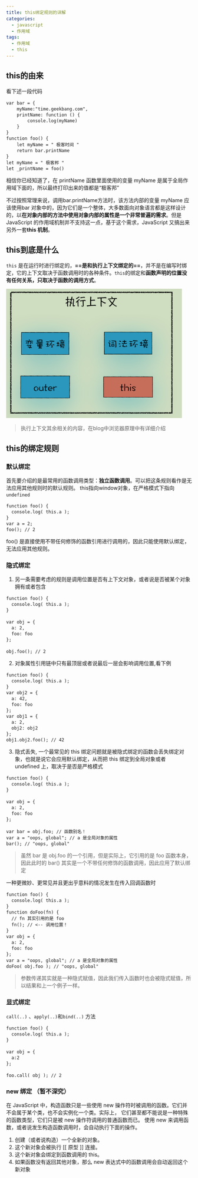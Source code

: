 ```yaml
---
title: this绑定规则的详解
categories: 
  - javascript
  - 作用域
tags: 
  - 作用域
  - this
---
```


## this的由来

看下述一段代码

```
var bar = {
 	myName:"time.geekbang.com",
 	printName: function () {
 		console.log(myName)
 	} 
}
function foo() {
 	let myName = " 极客时间 "
 	return bar.printName
}
let myName = " 极客邦 "
let _printName = foo()
```

相信你已经知道了，在 printName 函数里面使用的变量 myName 是属于全局作用域下面的，所以最终打印出来的值都是“极客邦”

不过按照常理来说，调用bar.printName方法时，该方法内部的变量 myName 应该使用bar 对象中的，因为它们是一个整体，大多数面向对象语言都是这样设计的，以**在对象内部的方法中使用对象内部的属性是一个非常普遍的需求**。但是 JavaScript 的作用域机制并不支持这一点，基于这个需求，JavaScript 又搞出来另外一套**this 机制**。

## this到底是什么

`this` 是在运行时进行绑定的，**==是和执行上下文绑定的==**，并不是在编写时绑定，它的上下文取决于函数调用时的各种条件。`this`的绑定和**函数声明的位置没有任何关系，只取决于函数的调用方式**。

![image-20210720111215903](this/image-20210720111215903.png)

> 执行上下文其余相关的内容，在blog中浏览器原理中有详细介绍

## this的绑定规则
### 默认绑定 
首先要介绍的是最常用的函数调用类型：**独立函数调用**。可以把这条规则看作是无法应用其他规则时的默认规则。
this指向window对象，在严格模式下指向 `undefined`

```
function foo() {      
  console.log( this.a ); 
} 
var a = 2; 
foo(); // 2
```
foo() 是直接使用不带任何修饰的函数引用进行调用的，因此只能使用默认绑定，无法应用其他规则。

### 隐式绑定 
1. 另一条需要考虑的规则是调用位置是否有上下文对象，或者说是否被某个对象拥有或者包含
```
function foo() {      
  console.log( this.a ); 
} 
 
var obj = {
  a: 2,
  foo: foo
}; 
 
obj.foo(); // 2
```
2. 对象属性引用链中只有最顶层或者说最后一层会影响调用位置,看下例
```
function foo() {      
  console.log( this.a ); 
} 
var obj2 = {      
  a: 42,     
  foo: foo  
}; 
var obj1 = {      
  a: 2,     
  obj2: obj2  
}; 
obj1.obj2.foo(); // 42
```
3. 隐式丢失, 一个最常见的 this 绑定问题就是被隐式绑定的函数会丢失绑定对象，也就是说它会应用默认绑定，从而把 this 绑定到全局对象或者 undefined 上，取决于是否是严格模式
```
function foo() {      
  console.log( this.a ); 
} 
 
var obj = {      
  a: 2,     
  foo: foo  
}; 
 
var bar = obj.foo; // 函数别名！   
var a = "oops, global"; // a 是全局对象的属性 
bar(); // "oops, global"

```
> 虽然 bar 是 obj.foo 的一个引用，但是实际上，它引用的是 foo 函数本身，因此此时的 bar() 其实是一个不带任何修饰的函数调用，因此应用了默认绑定

一种更微妙、更常见并且更出乎意料的情况发生在传入回调函数时
```
function foo() {      
  console.log( this.a ); 
} 
function doFoo(fn) {     
  // fn 其实引用的是 foo 
  fn(); // <-- 调用位置！ 
} 
var obj = {      
  a: 2,     
  foo: foo  
}; 
var a = "oops, global"; // a 是全局对象的属性 
doFoo( obj.foo ); // "oops, global"
```
> 参数传递其实就是一种隐式赋值，因此我们传入函数时也会被隐式赋值，所以结果和上一个例子一样。

### 显式绑定
`call(..)` 、`apply(..)`和`bind(..)` 方法
```
function foo() {      
  console.log( this.a ); 
} 
 
var obj = {
  a:2 
}; 
 
foo.call( obj ); // 2

```
### new 绑定 （暂不深究）
在 JavaScript 中，构造函数只是一些使用 new 操作符时被调用的函数。它们并不会属于某个类，也不会实例化一个类。实际上， 它们甚至都不能说是一种特殊的函数类型，它们只是被 new 操作符调用的普通函数而已。
使用 new 来调用函数，或者说发生构造函数调用时，会自动执行下面的操作。
1. 创建（或者说构造）一个全新的对象。 
2. 这个新对象会被执行 [[ 原型 ]] 连接。 
3. 这个新对象会绑定到函数调用的 this。 
4. 如果函数没有返回其他对象，那么 new 表达式中的函数调用会自动返回这个新对象

